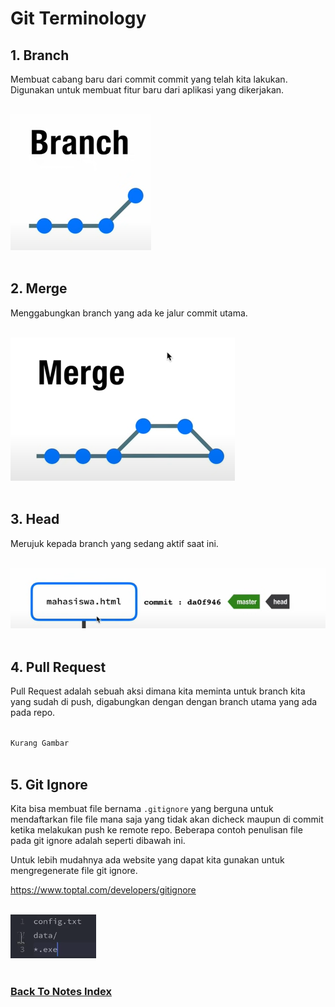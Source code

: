 # Git Terminology

## 1. Branch

Membuat cabang baru dari commit commit yang telah kita lakukan. Digunakan untuk membuat fitur baru dari aplikasi yang dikerjakan.<br /><br />

![Git Branch](images/git-branch-illu.PNG)<br /><br />

## 2. Merge
Menggabungkan branch yang ada ke jalur commit utama.<br /><br />

![Git Merge](images/git-merge-illu.PNG)<br /><br />

## 3. Head
Merujuk kepada branch yang sedang aktif saat ini.<br /><br />

![Git Head](images/git-head.PNG)<br /><br />

## 4. Pull Request
Pull Request adalah sebuah aksi dimana kita meminta untuk branch kita yang sudah di push, digabungkan dengan dengan branch utama yang ada pada repo.<br /><br />

`Kurang Gambar`<br /><br />

## 5. Git Ignore
Kita bisa membuat file bernama `.gitignore` yang berguna untuk mendaftarkan file file mana saja yang tidak akan dicheck maupun di commit ketika melakukan push ke remote repo. Beberapa contoh penulisan file pada git ignore adalah seperti dibawah ini.

Untuk lebih mudahnya ada website yang dapat kita gunakan untuk mengregenerate file git ignore.

https://www.toptal.com/developers/gitignore
<br /><br />

![Git Ignore](images/git-ignore.PNG)<br /><br />

### [Back To Notes Index](./README.md)